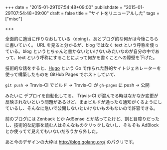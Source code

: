 +++
date = "2015-01-29T07:54:48+09:00"
publishdate = "2015-01-29T07:54:48+09:00"
draft = false
title = "サイトをリニューアルした"
tags = ["misc"]

+++

全面的に適当に作りなおしている（doing）。あとブログ的な何かは今後こちらに書いていく。
URL を見ると分かるが、blog ではなく text という呼称を使っている。blog というとちゃんと書かないといけないみたいなのが自分の中であって、text という呼称にすることによって何かを書くことへの障壁を下げた。

技術的な話をすると、[Hugo](http://gohugo.io/) という Go で作られた静的サイトジェネレーターを使って構築したものを GitHub Pages でホストしていて、

`git push` → Travis-CI でビルド → Travis-CI が `gh-pages` に push → 公開

みたいに デプロイを自動化してる。
Travis-CI が混んでる時はなかなか変更が反映されないという問題があるけど、まぁビルドが通ったら通知がくるようにしているし、そんなに急いで公開しないといけないものもないので許容できる。

前のブログには Zenback とか AdSense とか貼ってたけど、割と目障りだったし、技術的な記事を読む人はそんなものクリックしないし、そもそも AdBlock とか使ってて見えてもいないだろうから外した。

あと今のデザインの大枠は http://blog.golang.org/ のパクリです。

